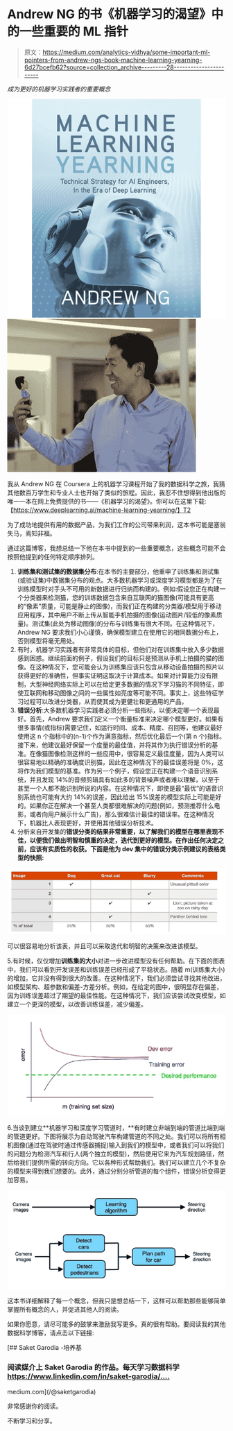 # Andrew NG 的书《机器学习的渴望》中的一些重要的 ML 指针

> 原文：<https://medium.com/analytics-vidhya/some-important-ml-pointers-from-andrew-ngs-book-machine-learning-yearning-6d27bcefb62?source=collection_archive---------28----------------------->

*成为更好的机器学习实践者的重要概念*

![](img/9c86ede5c416556d0af292ff821ee8e2.png)![](img/ef64377c4023663c4643a66789072666.png)

我从 Andrew NG 在 Coursera 上的机器学习课程开始了我的数据科学之旅，我猜其他数百万学生和专业人士也开始了类似的旅程。因此，我忍不住想得到他出版的唯一一本在网上免费提供的书——《机器学习的渴望》。你可以在这里下载:【https://www.deeplearning.ai/machine-learning-yearning/】T2

为了成功地提供有用的数据产品，为我们工作的公司带来利润，这本书可能是塞翁失马，焉知非福。

通过这篇博客，我想总结一下他在本书中提到的一些重要概念，这些概念可能不会按照他提到的任何特定顺序排列。

1.  **训练集和测试集的数据集分布**:在本书的主要部分，他重申了训练集和测试集(或验证集)中数据集分布的观点。大多数机器学习或深度学习模型都是为了在训练模型时对手头不可用的新数据进行归纳而构建的。例如:假设您正在构建一个分类器来检测猫，您的训练数据包含来自互联网的猫图像(可能具有更高的“像素”质量，可能是静止的图像)，而我们正在构建的分类器/模型用于移动应用程序，其中用户不断上传从智能手机拍摄的图像(运动图片/较低的像素质量)。测试集(此处为移动图像)的分布与训练集有很大不同。在这种情况下，Andrew NG 要求我们小心谨慎，确保模型建立在使用它的相同数据分布上，否则模型将毫无用处。
2.  有时，机器学习实践者有非常具体的目标，但他们对在训练集中放入多少数据感到困惑。继续前面的例子，假设我们的目标只是预测从手机上拍摄的猫的图像。在这种情况下，您可能会认为训练集应该只包含从移动设备拍摄的照片以获得更好的准确性，但事实证明这取决于计算成本。如果对计算能力没有限制，大型神经网络实际上可以在给定更多数据的情况下学习猫的不同特征，即使互联网和移动图像之间的一些属性如亮度等可能不同。事实上，这些特征学习过程可以改进分类器，从而使其成为更健壮和更通用的产品，
3.  **错误分析**:大多数机器学习实践者必须分析一些指标，以便决定哪一个表现最好。首先，Andrew 要求我们定义一个衡量标准来决定哪个模型更好。如果有很多事情(或指标)需要记住，如运行时间、成本、精度、召回等，他建议最好使用这 n 个指标中的(n-1)个作为满意指标，然后优化最后一个(第 n 个)指标。接下来，他建议最好保留一个度量的最佳值，并将其作为执行错误分析的基准。在像猫图像检测这样的一些应用中，很容易定义最佳度量，因为人类可以很容易地以精确的准确度识别猫，因此在这种情况下的最佳误差将是 0%，这将作为我们模型的基准。作为另一个例子，假设您正在构建一个语音识别系统，并且发现 14%的音频剪辑具有如此多的背景噪声或者难以理解，以至于甚至一个人都不能识别所说的内容。在这种情况下，即使是最“最优”的语音识别系统也可能有大约 14%的误差，因此给出 15%误差的模型实际上可能是好的。如果你正在解决一个甚至人类都很难解决的问题(例如，预测推荐什么电影，或者向用户展示什么广告)，那么很难估计最佳的错误率。在这种情况下，机器比人表现更好，并使用其他错误分析技术。
4.  分析来自开发集的**错误分类的结果非常重要，以了解我们的模型在哪里表现不佳，以便我们做出明智和慎重的决定，迭代到更好的模型。在作出任何决定之前，应该有实质性的收获。下面是他为 dev 集中的错误分类示例建议的表格类型的快照:**

![](img/f6c1fe1748856457d6c55c467d2ff9ae.png)

可以很容易地分析该表，并且可以采取迭代和明智的决策来改进该模型。

5.有时候，仅仅增加**训练集的大小**对进一步改进模型没有任何帮助。在下面的图表中，我们可以看到开发误差和训练误差已经形成了平稳状态。随着 m(训练集大小)的增加，它并没有得到很大的改善。在这种情况下，我们必须尝试寻找其他改进，如模型架构、超参数和偏差-方差分析。例如，在给定的图中，很明显存在偏差，因为训练误差超过了期望的最佳性能。在这种情况下，我们应该尝试改变模型，如建立一个更深的模型，以改善训练误差，减少偏差。

![](img/de0eefce3876936e8741b79774e0aa4f.png)

6.当谈到建立**机器学习和深度学习管道时，**有时建立非端到端的管道比端到端的管道更好。下图将展示为自动驾驶汽车构建管道的不同之处。我们可以将所有相机图像(通过在驾驶时通过传感器捕捉)输入到我们的模型中，或者我们可以将我们的问题分为检测汽车和行人(两个独立的模型)，然后使用它来为汽车规划路径，然后给我们提供所需的转向方向。它以各种形式帮助我们。我们可以建立几个不复杂的模型来得到我们想要的。此外，通过分别分析管道的每个组件，错误分析变得更加容易。

![](img/692325e72e97e722d4ac38af36fd4e3b.png)![](img/955295442da2721286c3337ae11752a9.png)

这本书详细解释了每一个概念，但我只是想总结一下，这样可以帮助那些能够简单掌握所有概念的人，并促进其他人的阅读。

如果你愿意，请尽可能多的鼓掌来激励我写更多。真的很有帮助。要阅读我的其他数据科学博客，请点击以下链接:

[](/@saketgarodia) [## Saket Garodia -培养基

### 阅读媒介上 Saket Garodia 的作品。每天学习数据科学 https://www.linkedin.com/in/saket-garodia/.…

medium.com](/@saketgarodia) 

非常感谢你的阅读。

不断学习和分享。